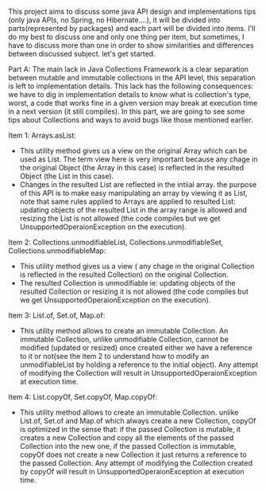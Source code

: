 This project aims to discuss some java API design and implementations tips (only java APIs, no Spring, no Hibernate....), 
it will be divided into parts(represented by packages) and each part will be divided into items.
I'll do my best to discuss one and only one thing per item, but sometimes, I have to discuss more than one in order to show similarities 
and differences between discussed subject. let's get started.

Part A:
  The main lack in Java Collections Framework is a clear separation between mutable and immutable collections in the API level,
  this separation is left to implementation details. This lack has the following consequences: we have to dig in implementation details to 
  know what is collection's type, worst, a code that works fine in a given version may break at execution time in a next version (it still 
  compiles). In this part, we are going to see some tips about Collections and ways to avoid bugs like those mentioned earlier.

Item 1: Arrays.asList:
 - This utility method gives us a view on the original Array which can be used as List. The term view here is very important because 
 any chage in the original Object (the Array in this case) is reflected in the resulted Object (the List in this case).
 - Changes in the resulted List are reflected in the intiial array. the purpose of this API is to make easy manipulating an array by viewing
  it as List, note that same rules applied to Arrays are applied to resulted List: updating objects of the resulted List in the array range is allowed 
  and resizing the List is not allowed (the code compiles but we get UnsupportedOperaionException on the execution).
  
 Item 2: Collections.unmodifiableList, Collections.unmodifiableSet, Collections.unmodifiableMap:
  - This utility method gives us a view ( any chage in the original Collection is reflected in the resulted Collection) on the original Collection.
  - The resulted Collection is unmodifiable ie: updating objects of the resulted Collection or resizing it is not allowed (the code compiles but we get 
  UnsupportedOperaionException on the execution).
  
 Item 3: List.of, Set.of, Map.of:
  - This utility method allows to create an immutable Collection. An immutable Collection, unlike unmodifiable Collection, cannot be modified (updated or resized) once created 
  either we have a reference to it or not(see the item 2 to understand how to modify an unmodifiableList by holding a reference to the initial object). Any attempt of modifying the Collection 
  will result in UnsupportedOperaionException at execution time.
  
  Item 4: List.copyOf, Set.copyOf, Map.copyOf:
  - This utility method allows to create an immutable Collection. unlike List.of, Set.of and Map.of which always create a new Collection, copyOf is optimized in the sense that: if the passed Collection is mutable, 
  it creates a new Collection and copy all the elements of the passed Collection into the new one, if the passed Collection is immutable, copyOf does not create a new Collection it just returns a reference
  to the passed Collection. Any attempt of modifying the Collection created by copyOf will result in UnsupportedOperaionException at execution time.